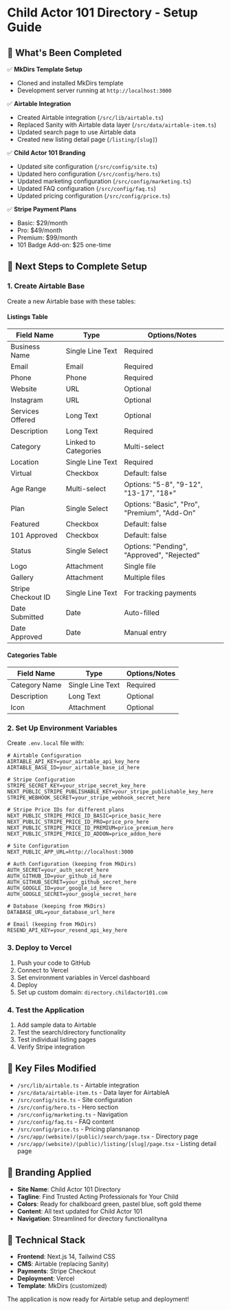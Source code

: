 # Child Actor 101 Directory - Setup Guide

## 🎉 What's Been Completed

✅ **MkDirs Template Setup**
- Cloned and installed MkDirs template
- Development server running at `http://localhost:3000`

✅ **Airtable Integration**
- Created Airtable integration (`/src/lib/airtable.ts`)
- Replaced Sanity with Airtable data layer (`/src/data/airtable-item.ts`)
- Updated search page to use Airtable data
- Created new listing detail page (`/listing/[slug]`)

✅ **Child Actor 101 Branding**
- Updated site configuration (`/src/config/site.ts`)
- Updated hero configuration (`/src/config/hero.ts`)
- Updated marketing configuration (`/src/config/marketing.ts`)
- Updated FAQ configuration (`/src/config/faq.ts`)
- Updated pricing configuration (`/src/config/price.ts`)

✅ **Stripe Payment Plans**
- Basic: $29/month
- Pro: $49/month
- Premium: $99/month
- 101 Badge Add-on: $25 one-time

## 🚀 Next Steps to Complete Setup

### 1. Create Airtable Base

Create a new Airtable base with these tables:

#### Listings Table
| Field Name | Type | Options/Notes |
|------------|------|---------------|
| Business Name | Single Line Text | Required |
| Email | Email | Required |
| Phone | Phone | Required |
| Website | URL | Optional |
| Instagram | URL | Optional |
| Services Offered | Long Text | Optional |
| Description | Long Text | Required |
| Category | Linked to Categories | Multi-select |
| Location | Single Line Text | Required |
| Virtual | Checkbox | Default: false |
| Age Range | Multi-select | Options: "5-8", "9-12", "13-17", "18+" |
| Plan | Single Select | Options: "Basic", "Pro", "Premium", "Add-On" |
| Featured | Checkbox | Default: false |
| 101 Approved | Checkbox | Default: false |
| Status | Single Select | Options: "Pending", "Approved", "Rejected" |
| Logo | Attachment | Single file |
| Gallery | Attachment | Multiple files |
| Stripe Checkout ID | Single Line Text | For tracking payments |
| Date Submitted | Date | Auto-filled |
| Date Approved | Date | Manual entry |

#### Categories Table
| Field Name | Type | Options/Notes |
|------------|------|---------------|
| Category Name | Single Line Text | Required |
| Description | Long Text | Optional |
| Icon | Attachment | Optional |

### 2. Set Up Environment Variables

Create `.env.local` file with:

```env
# Airtable Configuration
AIRTABLE_API_KEY=your_airtable_api_key_here
AIRTABLE_BASE_ID=your_airtable_base_id_here

# Stripe Configuration
STRIPE_SECRET_KEY=your_stripe_secret_key_here
NEXT_PUBLIC_STRIPE_PUBLISHABLE_KEY=your_stripe_publishable_key_here
STRIPE_WEBHOOK_SECRET=your_stripe_webhook_secret_here

# Stripe Price IDs for different plans
NEXT_PUBLIC_STRIPE_PRICE_ID_BASIC=price_basic_here
NEXT_PUBLIC_STRIPE_PRICE_ID_PRO=price_pro_here
NEXT_PUBLIC_STRIPE_PRICE_ID_PREMIUM=price_premium_here
NEXT_PUBLIC_STRIPE_PRICE_ID_ADDON=price_addon_here

# Site Configuration
NEXT_PUBLIC_APP_URL=http://localhost:3000

# Auth Configuration (keeping from MkDirs)
AUTH_SECRET=your_auth_secret_here
AUTH_GITHUB_ID=your_github_id_here
AUTH_GITHUB_SECRET=your_github_secret_here
AUTH_GOOGLE_ID=your_google_id_here
AUTH_GOOGLE_SECRET=your_google_secret_here

# Database (keeping from MkDirs)
DATABASE_URL=your_database_url_here

# Email (keeping from MkDirs)
RESEND_API_KEY=your_resend_api_key_here
```

### 3. Deploy to Vercel

1. Push your code to GitHub
2. Connect to Vercel
3. Set environment variables in Vercel dashboard
4. Deploy
5. Set up custom domain: `directory.childactor101.com`

### 4. Test the Application

1. Add sample data to Airtable
2. Test the search/directory functionality
3. Test individual listing pages
4. Verify Stripe integration

## 📁 Key Files Modified

- `/src/lib/airtable.ts` - Airtable integration
- `/src/data/airtable-item.ts` - Data layer for AirtableA
- `/src/config/site.ts` - Site configuration
- `/src/config/hero.ts` - Hero section
- `/src/config/marketing.ts` - Navigation
- `/src/config/faq.ts` - FAQ content
- `/src/config/price.ts` - Pricing plansnanop
- `/src/app/(website)/(public)/search/page.tsx` - Directory page
- `/src/app/(website)/(public)/listing/[slug]/page.tsx` - Listing detail page

## 🎨 Branding Applied

- **Site Name**: Child Actor 101 Directory
- **Tagline**: Find Trusted Acting Professionals for Your Child
- **Colors**: Ready for chalkboard green, pastel blue, soft gold theme
- **Content**: All text updated for Child Actor 101
- **Navigation**: Streamlined for directory functionalityna

## 🔧 Technical Stack

- **Frontend**: Next.js 14, Tailwind CSS
- **CMS**: Airtable (replacing Sanity)
- **Payments**: Stripe Checkout
- **Deployment**: Vercel
- **Template**: MkDirs (customized)

The application is now ready for Airtable setup and deployment!

